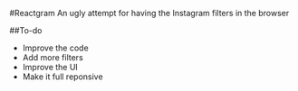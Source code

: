 #Reactgram
An ugly attempt for having the Instagram filters in the browser

##To-do
* Improve the code
* Add more filters
* Improve the UI
* Make it full reponsive
